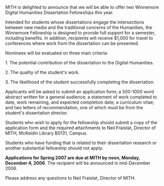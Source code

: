 MITH is delighted to announce that we will be able to offer two Winnemore Digital Humanities Dissertation Fellowships this year.

Intended for students whose dissertations engage the intersections between new media and the traditional concerns of the Humanities, the Winnemore Fellowship is designed to provide full support for a semester, including benefits. In addition, recipients will receive \$1,000 for travel to conferences where work from the dissertation can be presented.

Nominees will be evaluated on three main criteria:

1\. The potential contribution of the dissertation to the Digital Humanities.

2\. The quality of the student's work.

3\. The likelihood of the student successfully completing the dissertation.

Applicants will be asked to submit an application form; a 500-1000 word abstract written for a general audience; a statement of work completed to date, work remaining, and expected completion date; a curriculum vitae; and two letters of recommendation, one of which must be from the student's dissertation director.

Students who wish to apply for the fellowship should submit a copy of the application form and the required attachments to Neil Fraistat, Director of MITH, McKeldin Library B0131, Campus.

Students who have funding that is related to their dissertation research or another substantial fellowship should not apply.

**Applications for Spring 2007 are due at MITH by noon, Monday, December 4, 2006**. The recipient will be announced in mid-December 2006.

Please address any questions to Neil Fraistat, Director of MITH.